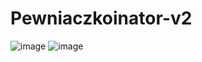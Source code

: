 # Pewniaczkoinator-v2
![image](https://github.com/user-attachments/assets/0ff5b355-7e20-49d2-8401-3ce446c110b0)
![image](https://github.com/user-attachments/assets/868984af-627b-4309-8c86-8a783e92c19a)
